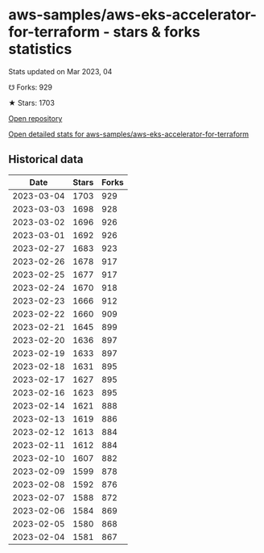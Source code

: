 # aws-samples/aws-eks-accelerator-for-terraform - stars & forks statistics

Stats updated on Mar 2023, 04

☋ Forks: 929

★ Stars: 1703

[Open repository](https://github.com/aws-samples/aws-eks-accelerator-for-terraform)

[Open detailed stats for aws-samples/aws-eks-accelerator-for-terraform](https://reviewgithub.com/rep/aws-samples/aws-eks-accelerator-for-terraform)

## Historical data
| Date | Stars | Forks |
|------|-------|-------|
| 2023-03-04 | 1703 | 929 | 
| 2023-03-03 | 1698 | 928 | 
| 2023-03-02 | 1696 | 926 | 
| 2023-03-01 | 1692 | 926 | 
| 2023-02-27 | 1683 | 923 | 
| 2023-02-26 | 1678 | 917 | 
| 2023-02-25 | 1677 | 917 | 
| 2023-02-24 | 1670 | 918 | 
| 2023-02-23 | 1666 | 912 | 
| 2023-02-22 | 1660 | 909 | 
| 2023-02-21 | 1645 | 899 | 
| 2023-02-20 | 1636 | 897 | 
| 2023-02-19 | 1633 | 897 | 
| 2023-02-18 | 1631 | 895 | 
| 2023-02-17 | 1627 | 895 | 
| 2023-02-16 | 1623 | 895 | 
| 2023-02-14 | 1621 | 888 | 
| 2023-02-13 | 1619 | 886 | 
| 2023-02-12 | 1613 | 884 | 
| 2023-02-11 | 1612 | 884 | 
| 2023-02-10 | 1607 | 882 | 
| 2023-02-09 | 1599 | 878 | 
| 2023-02-08 | 1592 | 876 | 
| 2023-02-07 | 1588 | 872 | 
| 2023-02-06 | 1584 | 869 | 
| 2023-02-05 | 1580 | 868 | 
| 2023-02-04 | 1581 | 867 | 

